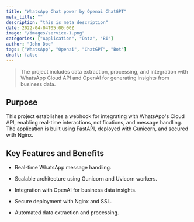 ```yaml
---
title: "WhatsApp Chat power by Openai ChatGPT"
meta_title: ""
description: "this is meta description"
date: 2022-04-04T05:00:00Z
image: "/images/service-1.png"
categories: ["Application", "Data", "BI"]
author: "John Doe"
tags: ["WhatsApp", "Openai", "ChatGPT", "Bot"]
draft: false
---
```


> The project includes data extraction, processing, and integration with WhatsApp Cloud API and OpenAI for generating insights from business data.


## Purpose

This project establishes a webhook for integrating with WhatsApp's Cloud API, enabling real-time interactions, notifications, and message handling. The application is built using FastAPI, deployed with Gunicorn, and secured with Nginx.

## Key Features and Benefits

- Real-time WhatsApp message handling.

- Scalable architecture using Gunicorn and Uvicorn workers.

- Integration with OpenAI for business data insights.

- Secure deployment with Nginx and SSL.

- Automated data extraction and processing.
